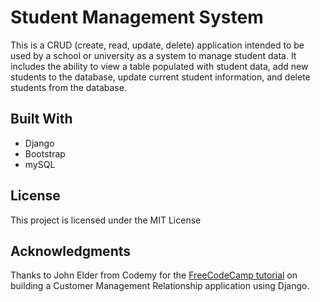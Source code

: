 # Student Management System

This is a CRUD (create, read, update, delete) application intended to be used by a school or university as a system to manage student data.
It includes the ability to view a table populated with student data, add new students to the database, update current student information, and delete students from the database.

## Built With

* Django
* Bootstrap
* mySQL

## License

This project is licensed under the MIT License

## Acknowledgments

Thanks to John Elder from Codemy for the [FreeCodeCamp tutorial](https://www.youtube.com/watch?v=t10QcFx7d5k) on building a Customer Management Relationship application using Django.
